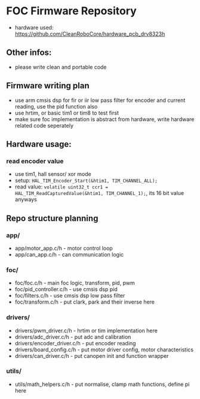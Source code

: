 # FOC Firmware Repository

* hardware used: https://github.com/CleanRoboCore/hardware_pcb_drv8323h

## Other infos:

* please write clean and portable code

## Firmware writing plan

* use arm cmsis dsp for fir or iir low pass filter for encoder and current reading, use the pid function also
* use hrtim, or basic tim1 or tim8 to test first
* make sure foc implementation is abstract from hardware, write hardware related code seperately

## Hardware usage:

### read encoder value

* use tim1, hall sensor/ xor mode
* setup: ```HAL_TIM_Encoder_Start(&htim1, TIM_CHANNEL_ALL);```
* read value: ```volatile uint32_t ccr1 = HAL_TIM_ReadCapturedValue(&htim1, TIM_CHANNEL_1);```, its 16 bit value anyways

## Repo structure planning

### app/
* app/motor_app.c/h - motor control loop
* app/can_app.c/h - can communication logic

### foc/
* foc/foc.c/h - main foc logic, transform, pid, pwm
* foc/pid_controller.c/h - use cmsis dsp pid
* foc/filters.c/h - use cmsis dsp low pass filter
* foc/transform.c/h - put clark, park and their inverse here

### drivers/
* drivers/pwm_driver.c/h - hrtim or tim implementation here
* drivers/adc_driver.c/h - put adc and calibration
* drivers/encoder_driver.c/h - put encoder reading
* drivers/board_config.c/h - put motor driver config, motor characteristics
* drivers/can_driver.c/h - put canopen init and function wrapper

### utils/
* utils/math_helpers.c/h - put normalise, clamp math functions, define pi here
